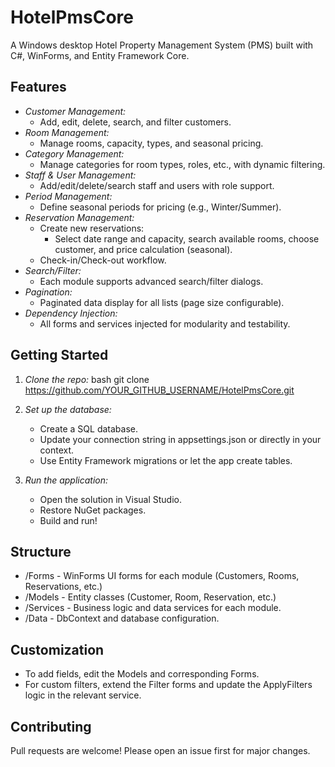 # HotelPmsCore

A Windows desktop Hotel Property Management System (PMS) built with C#, WinForms, and Entity Framework Core.

## Features

- *Customer Management:*  
  - Add, edit, delete, search, and filter customers.
- *Room Management:*  
  - Manage rooms, capacity, types, and seasonal pricing.
- *Category Management:*  
  - Manage categories for room types, roles, etc., with dynamic filtering.
- *Staff & User Management:*  
  - Add/edit/delete/search staff and users with role support.
- *Period Management:*  
  - Define seasonal periods for pricing (e.g., Winter/Summer).
- *Reservation Management:*  
  - Create new reservations:  
    - Select date range and capacity, search available rooms, choose customer, and price calculation (seasonal).
  - Check-in/Check-out workflow.
- *Search/Filter:*  
  - Each module supports advanced search/filter dialogs.
- *Pagination:*  
  - Paginated data display for all lists (page size configurable).
- *Dependency Injection:*  
  - All forms and services injected for modularity and testability.


## Getting Started

1. *Clone the repo:*
    bash
    git clone https://github.com/YOUR_GITHUB_USERNAME/HotelPmsCore.git
    

2. *Set up the database:*
    - Create a SQL database.
    - Update your connection string in appsettings.json or directly in your context.
    - Use Entity Framework migrations or let the app create tables.

3. *Run the application:*
    - Open the solution in Visual Studio.
    - Restore NuGet packages.
    - Build and run!

## Structure

- /Forms - WinForms UI forms for each module (Customers, Rooms, Reservations, etc.)
- /Models - Entity classes (Customer, Room, Reservation, etc.)
- /Services - Business logic and data services for each module.
- /Data - DbContext and database configuration.

## Customization

- To add fields, edit the Models and corresponding Forms.
- For custom filters, extend the Filter forms and update the ApplyFilters logic in the relevant service.

## Contributing

Pull requests are welcome! Please open an issue first for major changes.
